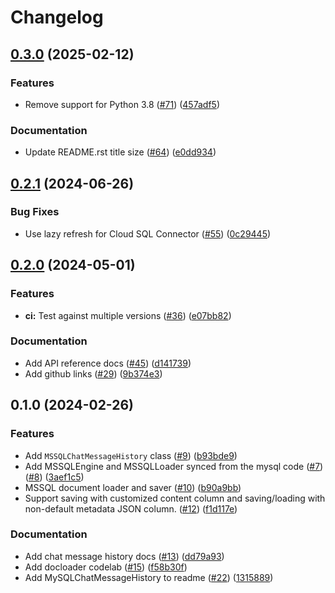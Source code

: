# Changelog

## [0.3.0](https://github.com/googleapis/langchain-google-cloud-sql-mssql-python/compare/v0.2.1...v0.3.0) (2025-02-12)


### Features

* Remove support for Python 3.8 ([#71](https://github.com/googleapis/langchain-google-cloud-sql-mssql-python/issues/71)) ([457adf5](https://github.com/googleapis/langchain-google-cloud-sql-mssql-python/commit/457adf56c8d25879e2fde21640f708c648e0c35a))


### Documentation

* Update README.rst title size ([#64](https://github.com/googleapis/langchain-google-cloud-sql-mssql-python/issues/64)) ([e0dd934](https://github.com/googleapis/langchain-google-cloud-sql-mssql-python/commit/e0dd9340984967522139baf514a1d1c22702ec41))

## [0.2.1](https://github.com/googleapis/langchain-google-cloud-sql-mssql-python/compare/v0.2.0...v0.2.1) (2024-06-26)


### Bug Fixes

* Use lazy refresh for Cloud SQL Connector ([#55](https://github.com/googleapis/langchain-google-cloud-sql-mssql-python/issues/55)) ([0c29445](https://github.com/googleapis/langchain-google-cloud-sql-mssql-python/commit/0c29445be6680cd45b4c796a1f3254552131f15c))

## [0.2.0](https://github.com/googleapis/langchain-google-cloud-sql-mssql-python/compare/v0.1.0...v0.2.0) (2024-05-01)


### Features

* **ci:** Test against multiple versions ([#36](https://github.com/googleapis/langchain-google-cloud-sql-mssql-python/issues/36)) ([e07bb82](https://github.com/googleapis/langchain-google-cloud-sql-mssql-python/commit/e07bb826cd8106b8865b8fb332695ec822649b7a))


### Documentation

* Add API reference docs ([#45](https://github.com/googleapis/langchain-google-cloud-sql-mssql-python/issues/45)) ([d141739](https://github.com/googleapis/langchain-google-cloud-sql-mssql-python/commit/d141739089557620c598a96704582dfbce039b7e))
* Add github links ([#29](https://github.com/googleapis/langchain-google-cloud-sql-mssql-python/issues/29)) ([9b374e3](https://github.com/googleapis/langchain-google-cloud-sql-mssql-python/commit/9b374e3963b25f26121b32dd83652f4d830f1437))

## 0.1.0 (2024-02-26)


### Features

* Add `MSSQLChatMessageHistory` class ([#9](https://github.com/googleapis/langchain-google-cloud-sql-mssql-python/issues/9)) ([b93bde9](https://github.com/googleapis/langchain-google-cloud-sql-mssql-python/commit/b93bde96bd46beca22786f33b83efa5918f717ee))
* Add MSSQLEngine and MSSQLLoader synced from the mysql code ([#7](https://github.com/googleapis/langchain-google-cloud-sql-mssql-python/issues/7)) ([#8](https://github.com/googleapis/langchain-google-cloud-sql-mssql-python/issues/8)) ([3aef1c5](https://github.com/googleapis/langchain-google-cloud-sql-mssql-python/commit/3aef1c5678c6c5906a9d5ddf054e74d991035cb2))
* MSSQL document loader and saver ([#10](https://github.com/googleapis/langchain-google-cloud-sql-mssql-python/issues/10)) ([b90a9bb](https://github.com/googleapis/langchain-google-cloud-sql-mssql-python/commit/b90a9bb32c46eba7d99b95e911fe94b3040e426c))
* Support saving with customized content column and saving/loading with non-default metadata JSON column.  ([#12](https://github.com/googleapis/langchain-google-cloud-sql-mssql-python/issues/12)) ([f1d117e](https://github.com/googleapis/langchain-google-cloud-sql-mssql-python/commit/f1d117e788df265715ca497720672c50f39846ec))


### Documentation

* Add chat message history docs ([#13](https://github.com/googleapis/langchain-google-cloud-sql-mssql-python/issues/13)) ([dd79a93](https://github.com/googleapis/langchain-google-cloud-sql-mssql-python/commit/dd79a93b05746b937b5fba1b65e1877f8205ec7f))
* Add docloader codelab ([#15](https://github.com/googleapis/langchain-google-cloud-sql-mssql-python/issues/15)) ([f58b30f](https://github.com/googleapis/langchain-google-cloud-sql-mssql-python/commit/f58b30f8294e408007ff24765e134398810896bc))
* Add MySQLChatMessageHistory to readme ([#22](https://github.com/googleapis/langchain-google-cloud-sql-mssql-python/issues/22)) ([1315889](https://github.com/googleapis/langchain-google-cloud-sql-mssql-python/commit/1315889899ec4ba8dd8c4b34316cfadf24a6fd46))
